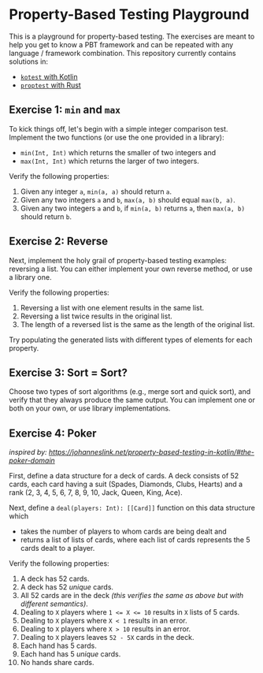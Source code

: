 # Property-Based Testing Playground

This is a playground for property-based testing.
The exercises are meant to help you get to know a PBT framework
    and can be repeated with any language / framework combination.
This repository currently contains solutions in:
* [`kotest` with Kotlin](./kotlin-kotest)
* [`proptest` with Rust](./rust-proptest)

## Exercise 1: `min` and `max`

To kick things off, let's begin with a simple integer comparison test.
Implement the two functions (or use the one provided in a library):
* `min(Int, Int)` which returns the smaller of two integers and
* `max(Int, Int)` which returns the larger  of two integers.

Verify the following properties:
1. Given any integer `a`, `min(a, a)` should return `a`.
2. Given any two integers `a` and `b`, `max(a, b)` should equal `max(b, a)`.
3. Given any two integers `a` and `b`, if  `min(a, b)` returns `a`, then `max(a, b)` should return `b`.

## Exercise 2: Reverse

Next, implement the holy grail of property-based testing examples: reversing a list.
You can either implement your own reverse method, or use a library one.

Verify the following properties:
1. Reversing a list with one element results in the same list.
2. Reversing a list twice results in the original list.
3. The length of a reversed list is the same as the length of the original list.

Try populating the generated lists with different types of elements for each property.

## Exercise 3: Sort = Sort?

Choose two types of sort algorithms (e.g., merge sort and quick sort), and verify that they always produce the same output.
You can implement one or both on your own, or use library implementations.

## Exercise 4: Poker

*inspired by: https://johanneslink.net/property-based-testing-in-kotlin/#the-poker-domain*

First, define a data structure for a deck of cards.
A deck consists of 52 cards, each card having
    a suit (Spades, Diamonds, Clubs, Hearts) and
    a rank (2, 3, 4, 5, 6, 7, 8, 9, 10, Jack, Queen, King, Ace).

Next, define a `deal(players: Int): [[Card]]` function on this data structure which
* takes the number of players to whom cards are being dealt and
* returns a list of lists of cards, where each list of cards represents the 5 cards dealt to a player.

Verify the following properties:
1. A deck has 52 cards.
2. A deck has 52 *unique* cards.
3. All 52 cards are in the deck *(this verifies the same as above but with different semantics)*.
4. Dealing to `X` players where `1 <= X <= 10` results in `X` lists of 5 cards.
5. Dealing to `X` players where `X < 1` results in an error.
6. Dealing to `X` players where `X > 10` results in an error.
7. Dealing to `X` players leaves `52 - 5X` cards in the deck.
8. Each hand has 5 cards.
9. Each hand has 5 *unique* cards.
10. No hands share cards.

